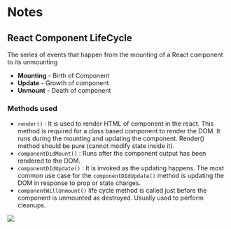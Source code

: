 # Notes
## React Component LifeCycle

The series of events that happen from the mounting of a React component to its unmounting

- **Mounting** - Birth of Component
- **Update**  - Growth of component
- **Unmount** - Death of component

### Methods used

- `render()` : It is used to render HTML of component in the react. This method is required for a class based component to render the DOM. It runs during the mounting and updating the component. Render() method should be pure (cannot modify state inside it).
- `componentDidMount()` : Runs after the component output has been rendered to the DOM. 
- `componentDIdUpdate()` : It is invoked as the updating happens. The most common use case for the `componentDIdUpdate()` method is updating the DOM in response to prop or state charges.
- `componentWillUnmount()` life cycle method is called just before the component is unmounted as destroyed. Usually used to perform cleanups. 

![](https://miro.medium.com/v2/resize:fit:740/1*6fpdTXUVt1sQuLA9KthEQQ.png)